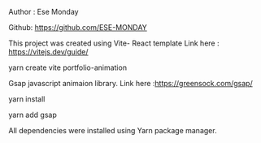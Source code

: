 Author : Ese Monday

Github: https://github.com/ESE-MONDAY

This project was created using Vite- React template Link here : https://vitejs.dev/guide/

yarn create vite portfolio-animation

Gsap javascript animaion library. Link here :https://greensock.com/gsap/

yarn install

yarn add gsap

All dependencies were installed using Yarn package manager.


